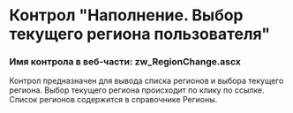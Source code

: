 ﻿---
description: 2.4.10.1
---
# Контрол "Наполнение. Выбор текущего региона пользователя"
### Имя контрола в веб-части: zw_RegionChange.ascx
Контрол предназначен для вывода списка регионов и выбора текущего региона.
Выбор текущего региона происходит по клику по ссылке.
Список регионов содержится в справочнике Регионы.
